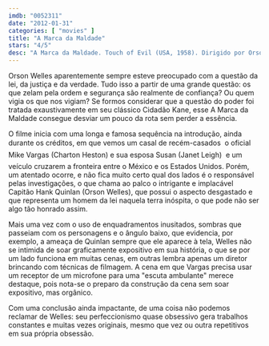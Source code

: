 ```yaml
---
imdb: "0052311"
date: "2012-01-31"
categories: [ "movies" ]
title: "A Marca da Maldade"
stars: "4/5"
desc: "A Marca da Maldade. Touch of Evil (USA, 1958). Dirigido por Orson Welles. Escrito por Orson Welles, Whit Masterson, Franklin Coen, Paul Monash. Com Charlton Heston, Janet Leigh, Orson Welles, Joseph Calleia, Akim Tamiroff, Joanna Moore, Ray Collins, Dennis Weaver, Valentin de Vargas."
---
```

Orson Welles aparentemente sempre esteve preocupado com a questão da lei, da justiça e da verdade. Tudo isso a partir de uma grande questão: os que zelam pela ordem e segurança são realmente de confiança? Ou quem vigia os que nos vigiam? Se formos considerar que a questão do poder foi tratada exaustivamente em seu clássico Cidadão Kane, esse A Marca da Maldade consegue desviar um pouco da rota sem perder a essência.

O filme inicia com uma longa e famosa sequência na introdução, ainda durante os créditos, em que vemos um casal de recém-casados  o oficial Mike Vargas (Charton Heston) e sua esposa Susan (Janet Leigh)  e um veículo cruzarem a fronteira entre o México e os Estados Unidos. Porém, um atentado ocorre, e não fica muito certo qual dos lados é o responsável pelas investigações, o que chama ao palco o intrigante e implacável Capitão Hank Quinlan (Orson Welles), que possui o aspecto desgastado e que representa um homem da lei naquela terra inóspita, o que pode não ser algo tão honrado assim.

Mais uma vez com o uso de enquadramentos inusitados, sombras que passeiam com os personagens e o ângulo baixo, que evidencia, por exemplo, a ameaça de Quinlan sempre que ele aparece à tela, Welles não se intimida de soar graficamente expositivo em sua história, o que se por um lado funciona em muitas cenas, em outras lembra apenas um diretor brincando com técnicas de filmagem. A cena em que Vargas precisa usar um receptor de um microfone para uma "escuta ambulante" merece destaque, pois nota-se o preparo da construção da cena sem soar expositivo, mas orgânico.

Com uma conclusão ainda impactante, de uma coisa não podemos reclamar de Welles: seu perfeccionismo quase obsessivo gera trabalhos constantes e muitas vezes originais, mesmo que vez ou outra repetitivos em sua própria obsessão.

